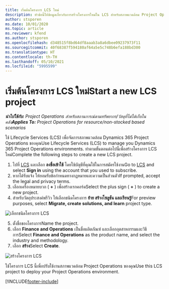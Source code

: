 ```yaml
---
title: เริ่มต้นโครงการ LCS ใหม่
description: หัวข้อนี้ให้ข้อมูลเกี่ยวกับการสร้างโครงการใหม่ใน LCS สำหรับสภาพแวดล้อม Project Operations ของคุณ
author: stsporen
ms.date: 10/01/2020
ms.topic: article
ms.reviewer: kfend
ms.author: stsporen
ms.openlocfilehash: d348515f8bd64df8aaab3a8a6dbee09237973f11
ms.sourcegitcommit: 40f68387f594180af64a5e5c748b6efa188bd300
ms.translationtype: HT
ms.contentlocale: th-TH
ms.lasthandoff: 05/10/2021
ms.locfileid: "5995599"
---
```

# <a name="start-a-new-lcs-project"></a><span data-ttu-id="c7cd4-103">เริ่มต้นโครงการ LCS ใหม่</span><span class="sxs-lookup"><span data-stu-id="c7cd4-103">Start a new LCS project</span></span>

<span data-ttu-id="c7cd4-104">_**นำไปใช้กับ:** Project Operations สำหรับสถานการณ์ตามทรัพยากร/วัสดุที่ไม่ได้เก็บในคลัง_</span><span class="sxs-lookup"><span data-stu-id="c7cd4-104">_**Applies To:** Project Operations for resource/non-stocked based scenarios_</span></span>

<span data-ttu-id="c7cd4-105">ใช้ Lifecycle Services (LCS) เพื่อจัดการสภาพแวดล้อม Dynamics 365 Project Operations ของคุณ</span><span class="sxs-lookup"><span data-stu-id="c7cd4-105">Use Lifecycle Services (LCS) to manage you Dynamics 365 Project Operations environments.</span></span> <span data-ttu-id="c7cd4-106">ทำตามขั้นตอนต่อไปนี้เพื่อสร้างโครงการ LCS ใหม่</span><span class="sxs-lookup"><span data-stu-id="c7cd4-106">Complete the following steps to create a new LCS project.</span></span>

1. <span data-ttu-id="c7cd4-107">ไปที่ [LCS](https://lcs.dynamics.com/Logon/Index) และเลือก **ลงชื่อเข้าใช้** โดยใช้บัญชีที่คุณใช้ในการสมัครใช้งาน</span><span class="sxs-lookup"><span data-stu-id="c7cd4-107">Go to [LCS](https://lcs.dynamics.com/Logon/Index) and select **Sign in** using the account that you used to subscribe.</span></span>
2. <span data-ttu-id="c7cd4-108">หากได้รับแจ้ง ให้ยอมรับข้อกำหนดทางกฎหมายและความเป็นส่วนตัว</span><span class="sxs-lookup"><span data-stu-id="c7cd4-108">If prompted, accept the legal and privacy terms.</span></span>
3. <span data-ttu-id="c7cd4-109">เลือกเครื่องหมายบวก ( **+** ) เพื่อสร้างเรกคอร์ด</span><span class="sxs-lookup"><span data-stu-id="c7cd4-109">Select the plus sign ( **+** ) to create a new project.</span></span>
4. <span data-ttu-id="c7cd4-110">สำหรับวัตถุประสงค์พรีวิว ให้เลือกชนิดโครงการ **ย้าย สร้างโซลูชัน และเรียนรู้**</span><span class="sxs-lookup"><span data-stu-id="c7cd4-110">For preview purposes, select **Migrate, create solutions, and learn** project type.</span></span>

  ![เลือกชนิดโครงการ LCS](./media/create-lcs-1.png)

5. <span data-ttu-id="c7cd4-112">ตั้งชื่อของโครงการ</span><span class="sxs-lookup"><span data-stu-id="c7cd4-112">Name the project.</span></span> 
6. <span data-ttu-id="c7cd4-113">เลือก **Finance and Operations** เป็นชื่อผลิตภัณฑ์ และเลือกอุตสาหกรรมและวิธีการ</span><span class="sxs-lookup"><span data-stu-id="c7cd4-113">Select **Finance and Operations** as the product name, and select the industry and methodology.</span></span> 
7. <span data-ttu-id="c7cd4-114">เลือก **สร้าง**</span><span class="sxs-lookup"><span data-stu-id="c7cd4-114">Select **Create**.</span></span>

![สร้างโครงการ LCS](./media/create-lcs-2.png)

<span data-ttu-id="c7cd4-116">ใช้โครงการ LCS นี้เพื่อปรับใช้งานสภาพแวดล้อม Project Operations ของคุณ</span><span class="sxs-lookup"><span data-stu-id="c7cd4-116">Use this LCS project to deploy your Project Operations environment.</span></span>



[!INCLUDE[footer-include](../includes/footer-banner.md)]